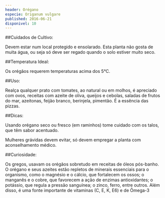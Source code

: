 ```yaml
---
header: Orégano 
especie: Origanum vulgare
published: 2016-06-21
disponivel: 10
---
```


##Cuidados de Cultivo:

Devem estar num local protegido e ensolarado.  Esta planta não gosta de muita água, 
ou seja só deve ser regado quando o solo estiver muito seco.


##Temperatura Ideal: 

Os orégãos requerem temperaturas acima dos 5°C.


##Uso:

Realça qualquer prato com tomates, ao natural ou em molhos, é apreciado com ovos, receitas 
com azeite de oliva, queijos e cebolas, saladas de frutos do mar, azeitonas, feijão branco, berinjela, 
pimentão. É a essência das pizzas.


##Dicas:

Usando orégano seco ou fresco (em raminhos) tome cuidado com os talos, que têm sabor acentuado.

Mulheres grávidas devem evitar, só devem empregar a planta com aconselhamento médico.


##Curiosidade:

Os gregos, usavam os orégãos sobretudo em receitas de óleos pós-banho. O orégano e seus azeites estão repletos de minerais essenciais para o organismo, como o magnésio e o cálcio, que fortalecem os ossos; o manganês e o cobre, que favorecem a ação de enzimas antioxidantes; o potássio, que regula a pressão sanguínea; o zinco, ferro, entre outros.
Além disso, é uma fonte importante de vitaminas (C, E, K, E6) e de Ômega-3
